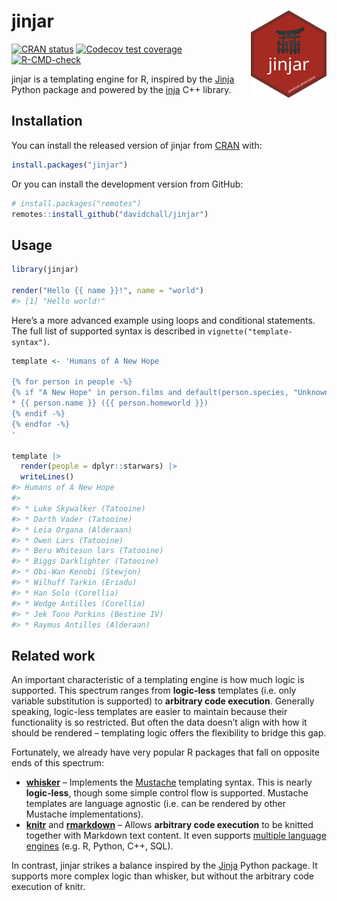 
<!-- README.md is generated from README.Rmd. Please edit that file -->

# jinjar <a href="https://davidchall.github.io/jinjar"><img src="man/figures/logo.svg" align="right" height="139" /></a>

<!-- badges: start -->

[![CRAN
status](https://www.r-pkg.org/badges/version/jinjar)](https://CRAN.R-project.org/package=jinjar)
[![Codecov test
coverage](https://codecov.io/gh/davidchall/jinjar/branch/master/graph/badge.svg)](https://app.codecov.io/gh/davidchall/jinjar?branch=master)
[![R-CMD-check](https://github.com/davidchall/jinjar/workflows/R-CMD-check/badge.svg)](https://github.com/davidchall/jinjar/actions)
<!-- badges: end -->

jinjar is a templating engine for R, inspired by the
[Jinja](https://jinja.palletsprojects.com/) Python package and powered
by the [inja](https://github.com/pantor/inja) C++ library.

## Installation

You can install the released version of jinjar from
[CRAN](https://CRAN.R-project.org) with:

``` r
install.packages("jinjar")
```

Or you can install the development version from GitHub:

``` r
# install.packages("remotes")
remotes::install_github("davidchall/jinjar")
```

## Usage

``` r
library(jinjar)

render("Hello {{ name }}!", name = "world")
#> [1] "Hello world!"
```

Here’s a more advanced example using loops and conditional statements.
The full list of supported syntax is described in
`vignette("template-syntax")`.

``` r
template <- 'Humans of A New Hope

{% for person in people -%}
{% if "A New Hope" in person.films and default(person.species, "Unknown") == "Human" -%}
* {{ person.name }} ({{ person.homeworld }})
{% endif -%}
{% endfor -%}
'

template |>
  render(people = dplyr::starwars) |>
  writeLines()
#> Humans of A New Hope
#> 
#> * Luke Skywalker (Tatooine)
#> * Darth Vader (Tatooine)
#> * Leia Organa (Alderaan)
#> * Owen Lars (Tatooine)
#> * Beru Whitesun lars (Tatooine)
#> * Biggs Darklighter (Tatooine)
#> * Obi-Wan Kenobi (Stewjon)
#> * Wilhuff Tarkin (Eriadu)
#> * Han Solo (Corellia)
#> * Wedge Antilles (Corellia)
#> * Jek Tono Porkins (Bestine IV)
#> * Raymus Antilles (Alderaan)
```

## Related work

An important characteristic of a templating engine is how much logic is
supported. This spectrum ranges from **logic-less** templates (i.e. only
variable substitution is supported) to **arbitrary code execution**.
Generally speaking, logic-less templates are easier to maintain because
their functionality is so restricted. But often the data doesn’t align
with how it should be rendered – templating logic offers the flexibility
to bridge this gap.

Fortunately, we already have very popular R packages that fall on
opposite ends of this spectrum:

-   [**whisker**](https://github.com/edwindj/whisker) – Implements the
    [Mustache](https://mustache.github.io) templating syntax. This is
    nearly **logic-less**, though some simple control flow is supported.
    Mustache templates are language agnostic (i.e. can be rendered by
    other Mustache implementations).
-   [**knitr**](https://yihui.org/knitr/) and
    [**rmarkdown**](https://github.com/rstudio/rmarkdown) – Allows
    **arbitrary code execution** to be knitted together with Markdown
    text content. It even supports [multiple language
    engines](https://bookdown.org/yihui/rmarkdown/language-engines.html)
    (e.g. R, Python, C++, SQL).

In contrast, jinjar strikes a balance inspired by the
[Jinja](https://jinja.palletsprojects.com/) Python package. It supports
more complex logic than whisker, but without the arbitrary code
execution of knitr.
